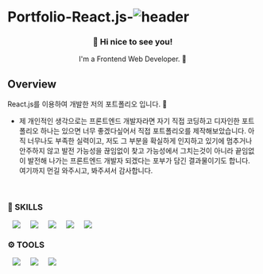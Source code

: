 # Portfolio-React.js-![header](https://capsule-render.vercel.app/api?type=waving&color=auto&height=300&section=header&text=ByeongjunKim&fontSize=90)
<h3 align="center"> 👋 Hi nice to see you! </h3>
<p align="center">
I'm a Frontend Web Developer. 🌱
</p>

## Overview
React.js를 이용하여 개발한 저의 포트폴리오 입니다. 🙂 <br/>

- 제 개인적인 생각으로는 프론트엔드 개발자라면 자기 직접 코딩하고 디자인한 포트폴리오 하나는 있으면 너무 좋겠다싶어서 직접 포트폴리오를 제작해보았습니다.
  아직 너무나도 부족한 실력이고, 저도 그 부분을 확실하게 인지하고 있기에 멈추거나 안주하지 않고 발전 가능성을 끊임없이 찾고 가능성에서 그치는것이 아니라 끝임없이 발전해 나가는 프론트엔드 개발자 되겠다는 포부가 담긴 결과물이기도 합니다.
  여기까지 먼길 와주시고, 봐주셔서 감사합니다.
<br/>

### 💪 SKILLS
<div style= "display: flex">
  <img src ="https://img.shields.io/badge/-HTML5-orange?&style=for-the-badge&logo=HTML5&logoColor=white" style= "height: auto; margin-left: 10px; margin-right :    10px"/>
<img src ="https://img.shields.io/badge/-CSS3-9cf?&style=for-the-badge&logo=CSS3&logoColor=white" style= "height: auto; margin-left: 10px; margin-right : 10px"/>
<img src ="https://img.shields.io/badge/-JavaScript-F7DF1E?&style=for-the-badge&logo=JavaScript&logoColor=white" style= "height: auto; margin-left: 10px; margin-right : 10px"/>
<img src ="https://img.shields.io/badge/-React-61DAFB?&style=for-the-badge&logo=React&logoColor=white" style= "height: auto; margin-left: 10px; margin-right : 10px"/>
 <img src ="https://img.shields.io/badge/-styled--components-ff96b4?&style=for-the-badge&logo=styled-components&logoColor=white" style= "height: auto; margin-left: 10px; margin-right : 10px"/> 
</div>

### ⚙️ TOOLS
<div style= "display: flex">
  <img src ="https://img.shields.io/badge/-Git-F05032?&style=for-the-badge&logo=Git&logoColor=white" style= "height: auto; margin-left: 10px; margin-right : 10px"/>
    <img src ="https://img.shields.io/badge/-Visual Studio Code-007ACC?&style=for-the-badge&logo=Visual Studio Code&logoColor=white" style= "height: auto; margin-left: 10px; margin-right : 10px"/>
 <img src="https://img.shields.io/badge/Figma-F24E1E?style=for-the-badge&logo=Figma&logoColor=white" style= "height: auto; margin-left: 10px; margin-right : 10px"/>
</div>
